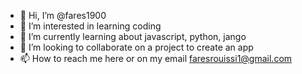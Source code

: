 - 👋 Hi, I’m @fares1900
- 👀 I’m interested in learning coding
- 🌱 I’m currently learning about javascript, python, jango
- 💞️ I’m looking to collaborate on a project to create an app
- 📫 How to reach me here or on my email faresrouissi1@gmail.com

<!---
fares1900/fares1900 is a ✨ special ✨ repository because its `README.md` (this file) appears on your GitHub profile.
You can click the Preview link to take a look at your changes.
--->
